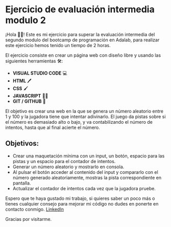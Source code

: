 # Ejercicio de evaluación intermedia modulo 2

¡Hola 👋🏽! Este es mi ejercicio para superar la evaluación intermedia del segundo modulo del bootcamp de programación en Adalab, para realizar este ejercicio hemos tenido un tiempo de 2 horas.

El ejercicio consiste en crear un página web con diseño libre y usando las siguientes herramientas 🛠️:

- **VISUAL STUDIO CODE** 💻
- **HTML** 🖊️
- **CSS** 🖌️
- **JAVASCRIPT** 👂🏽
- **GIT / GITHUB** 🌳

El objetivo es crear una web en la que se genera un número aleatorio entre 1 y 100 y la jugadora tiene que intentar adivinarlo. El juego da pistas sobre si el número es demasiado alto o bajo, y va contabilizando el número de intentos, hasta que al final acierte el número.

## Objetivos:

- Crear una maquetación mínima con un input, un botón, espacio para las pistas y un espacio para el contador de intentos.
- Generar un número aleatorio y mostrarlo en consola.
- Al pulsar el botón acceder al contenido del input y compararlo con el número generado aleatoriamente, mostras la pista correspondiente en pantalla.
- Actualizar el contador de intentos cada vez que la jugadora pruebe.

Espero que te haya gustado mi trabajo, si quieres saber un poco más o tienes cualquier consejo para mejorar mi código no dudes en ponerte en contacto conmigo. [LinkedIn](https://www.linkedin.com/in/bea-figueroa/)

Gracias por visitarme.
